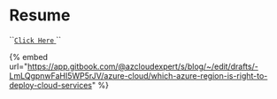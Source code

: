 # Resume

\`\`[`Click Here` ](https://app.enhancv.com/share/92bec92d?utm_medium=growth&utm_campaign=share-resume-download&utm_source=linkedin)\`\`

{% embed url="https://app.gitbook.com/@azcloudexpert/s/blog/~/edit/drafts/-LmLQgpnwFaHI5WP5rJV/azure-cloud/which-azure-region-is-right-to-deploy-cloud-services" %}



